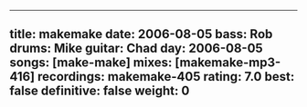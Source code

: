 
---
title: makemake
date: 2006-08-05
bass:	Rob
drums:	Mike
guitar:	Chad
day: 2006-08-05
songs: [make-make]
mixes: [makemake-mp3-416]
recordings: makemake-405
rating: 7.0
best: false
definitive: false
weight: 0
---
